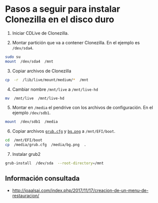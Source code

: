 Pasos a seguir para instalar Clonezilla en el disco duro
========================================================


1. Iniciar CDLive de Clonezilla.

2. Montar partición que va a contener Clonezilla. En el ejemplo es `/dev/sda4`.

```bash
sudo su
mount  /dev/sda4  /mnt
```

3. Copiar archivos de Clonezilla

```bash
cp  -r  /lib/live/mount/medium/*  /mnt
```

4. Cambiar nombre `/mnt/live` a `/mnt/live-hd`

```bash
mv  /mnt/live  /mnt/live-hd
```

5. Montar en `/media` el pendrive con los archivos de configuración. En el ejemplo `/dev/sdb1`.

```bash
mount  /dev/sdb1  /media
```

6. Copiar archivos [`grub.cfg`](/media/grub.cfg) y [`bg.png`](/media/bg.png) a `/mnt/EFI/boot`.
 
```bash
cd  /mnt/EFI/boot
cp  /media/grub.cfg  /media/bg.png  .
```

7. Instalar grub2  

```bash
grub-install  /dev/sda  --root-directory=/mnt 
```

## Información consultada

- http://joaalsai.com/index.php/2017/11/17/creacion-de-un-menu-de-restauracion/

